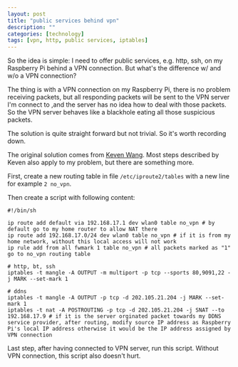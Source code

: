```yaml
---
layout: post
title: "public services behind vpn"
description: ""
categories: [technology]
tags: [vpn, http, public services, iptables]
---
```


So the idea is simple: I need to offer public services, e.g. http, ssh, on my Raspberry Pi behind a VPN connection.
But what's the difference w/ and w/o a VPN connection?

The thing is with a VPN connection on my Raspberry Pi, there is no problem receiving packets, but all responding packets
will be sent to the VPN server I'm connect to ,and the server has no idea how to deal with those packets. So the VPN
server behaves like a blackhole eating all those suspicious packets.

The solution is quite straight forward but not trivial. So it's worth recording down.

The original solution comes from [Keven Wang](http://www.keven4ever.com/?p=36). Most steps described by Keven also
apply to my problem, but there are something more.

First, create a new routing table in file `/etc/iproute2/tables` with a new line for example `2 no_vpn`.

Then create a script with following content:

    #!/bin/sh

    ip route add default via 192.168.17.1 dev wlan0 table no_vpn # by default go to my home router to allow NAT there
    ip route add 192.168.17.0/24 dev wlan0 table no_vpn # if it is from my home network, without this local access will not work
    ip rule add from all fwmark 1 table no_vpn # all packets marked as "1" go to no_vpn routing table

    # http, bt, ssh
    iptables -t mangle -A OUTPUT -m multiport -p tcp --sports 80,9091,22 -j MARK --set-mark 1

    # ddns
    iptables -t mangle -A OUTPUT -p tcp -d 202.105.21.204 -j MARK --set-mark 1
    iptables -t nat -A POSTROUTING -p tcp -d 202.105.21.204 -j SNAT --to 192.168.17.9 # if it is the server orginated packet towards my DDNS service provider, after routing, modify source IP address as Raspberry Pi's local IP address otherwise it would be the IP address assigned by VPN connection

Last step, after having connected to VPN server, run this script. Without VPN connection, this script also doesn't hurt.
